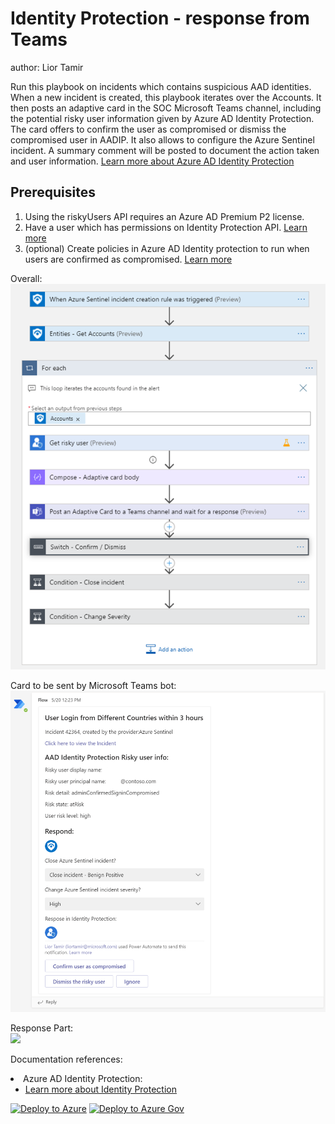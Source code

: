 # Identity Protection - response from Teams
author: Lior Tamir

Run this playbook on incidents which contains suspicious AAD identities. When a new incident is created, this playbook iterates over the Accounts. It then posts an adaptive card in the SOC Microsoft Teams channel, including the potential risky user information given by Azure AD Identity Protection. The card offers to confirm the user as compromised or dismiss the compromised user in AADIP. It also allows to configure the Azure Sentinel incident. A summary comment will be posted to document the action taken and user information. [Learn more about Azure AD Identity Protection](https://docs.microsoft.com/azure/active-directory/identity-protection/overview-identity-protection)

## Prerequisites
1. Using the riskyUsers API requires an Azure AD Premium P2 license. 
2. Have a user which has permissions on Identity Protection API. [Learn more](https://docs.microsoft.com/graph/api/riskyuser-confirmcompromised?view=graph-rest-1.0#permissions)
 3. (optional) Create policies in Azure AD Identity protection to run when users are confirmed as compromised. [Learn more](https://docs.microsoft.com/azure/active-directory/identity-protection/concept-identity-protection-policies)

Overall:<br>
![](./images/ImageLight1.png)

Card to be sent by Microsoft Teams bot: <br>
![](./images/TeamsCard.png)

Response Part:<br>
![](./images/commmentLight.png)

Documentation references:
<li>Azure AD Identity Protection:
<ul>
<li><a href="https://docs.microsoft.com/azure/active-directory/identity-protection/overview-identity-protection" target="_blank" rel="noopener">Learn more about Identity Protection</a></li>
</ul>
</li>


[![Deploy to Azure](https://aka.ms/deploytoazurebutton)](https://portal.azure.com/#create/Microsoft.Template/uri/https%3A%2F%2Fraw.githubusercontent.com%2FAzure%2FAzure-Sentinel%2Fmaster%2FPlaybooks%2FIdentityProtection-TeamsBotResponse%2Fazuredeploy.json)
[![Deploy to Azure Gov](https://aka.ms/deploytoazuregovbutton)](https://portal.azure.us/#create/Microsoft.Template/uri/https%3A%2F%2Fraw.githubusercontent.com%2FAzure%2FAzure-Sentinel%2Fmaster%2FPlaybooks%2FIdentityProtection-TeamsBotResponse%2Fazuredeploy.json)